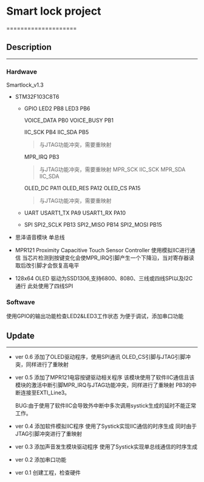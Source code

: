# Smart lock project
====================

## Description
---

### Hardwave
Smartlock_v1.3 
- STM32F103C8T6
    - GPIO
        LED2 PB8
        LED3 PB6

        VOICE_DATA PB0
        VOICE_BUSY PB1

        IIC_SCK PB4
        IIC_SDA PB5
        > 与JTAG功能冲突，需要重映射

        MPR_IRQ PB3
        > 与JTAG功能冲突，需要重映射
        MPR_SCK IIC_SCK
        MPR_SDA IIC_SDA

        OLED_DC PA11
        OLED_RES PA12
        OLED_CS PA15
        > 与JTAG功能冲突，需要重映射

    - UART
        USART1_TX PA9
        USART1_RX PA10

    - SPI
        SPI2_SCLK PB13
        SPI2_MISO PB14
        SPI2_MOSI PB15

- 思泽语音模块
    单总线

- MPR121
    Proximity Capacitive Touch Sensor Controller
    使用模拟IIC进行通信
    当芯片检测到按键变化会使MPR_IRQ引脚产生一个下降沿，当对寄存器读取后改引脚才会恢复高电平

- 128x64 OLED
    驱动为SSD1306,支持6800、8080、三线或四线SPI以及I2C通行
    此处使用了四线SPI

### Softwave
使用GPIO的输出功能检查LED2&LED3工作状态
为便于调试，添加串口功能


## Update
---
- ver 0.6
    添加了OLED驱动程序，使用SPI通讯
    OLED_CS引脚与JTAG引脚冲突，同样进行了重映射
- ver 0.5
    添加了MPR121电容按键驱动相关程序
    该模块使用了软件IIC通信且该模块的激活中断引脚MPR_IRQ与JTAG功能冲突，同样进行了重映射
    PB3的中断连接至EXTI_Line3。

    BUG:由于使用了软件IIC会导致外中断中多次调用systick生成的延时不能正常工作。
- ver 0.4
    添加软件模拟IIC程序
    使用了Systick实现IIC通信的时序生成
    同时由于JTAG引脚冲突进行了重映射
- ver 0.3
    添加声音发生模块驱动程序
    使用了Systick实现单总线通信的时序生成
- ver 0.2
    添加串口功能
- ver 0.1
    创建工程，检查硬件